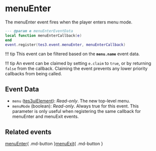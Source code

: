 # menuEnter
<div class="search_terms" style="display: none">menuenter</div>

<!---
	This file is autogenerated. Do not edit this file manually. Your changes will be ignored.
	More information: https://github.com/MWSE/MWSE/tree/master/docs
-->

The menuEnter event fires when the player enters menu mode.

```lua
--- @param e menuEnterEventData
local function menuEnterCallback(e)
end
event.register(tes3.event.menuEnter, menuEnterCallback)
```

!!! tip
	This event can be filtered based on the **`menu.name`** event data.

!!! tip
	An event can be claimed by setting `e.claim` to `true`, or by returning `false` from the callback. Claiming the event prevents any lower priority callbacks from being called.

## Event Data

* `menu` ([tes3uiElement](../../types/tes3uiElement)): *Read-only*. The new top-level menu.
* `menuMode` (boolean): *Read-only*. Always true for this event. This parameter is only useful when registering the same callback for menuEnter and menuExit events.


## Related events

[menuEnter](../menuEnter/){ .md-button }[menuExit](../menuExit/){ .md-button }

